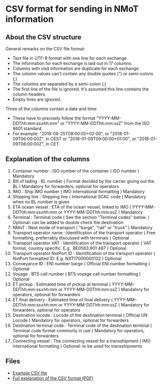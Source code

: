 # CSV format for sending in NMoT information

## About the CSV structure

General remarks on the CSV file format:

* Text file in UTF-8 format with one line for each exchange.
* The information for each exchange is laid out in 17 columns.
* Columns with visit information are duplicate for each exchange.
* The column values can't contain any double quotes (") or semi-colons (;)
* The columns are separated by a semi-colon (;)
* The first line of the file is ignored. It's assumed this line contains the column headers.
* Empty lines are ignored.

Three of the columns contain a date and time:

* These have to precisely follow the format "YYYY-MM-DDThh:mm:ss±hh:mm" or "YYYY-MM-DDThh:mm:ssZ" from the ISO 8601 standard.
* For example: "2018-08-25T08:00:00+02:00", or "2018-01-09T06:00:00Z", in CEST or "2018-01-09T09:00:00+01:00", or "2018-01-09T08:00:00Z", in CET.

## Explanation of the columns

1.	Container number	:	ISO number of the container	(	ISO number	)	Mandatory
2.	Bill of lading	:	BL number	(	Format decided by the carrier giving out the BL	)	Mandatory for forwarders, optional for operators
3.	IMO	:	Ship IMO number	(	IMO international formatting	)	Mandatory
4.	Shipping line	:	Shipping line	(	International SCAC code	)	Mandatory when no BL number is given
5.	ETA ocean vessel	:	ETA of the ocean vessel, linked to IMO	(	YYYY-MM-DDThh:mm:ss±hh:mm or YYYY-MM-DDThh:mm:ssZ	)	Mandatory
6.	Terminal	:	Terminal code	(	See the section "Terminal codes" below.	)	Optional: can be added to double check the destination
7.	NMoT	:	Next mode of transport	(	"barge", "rail" or "truck"	)	Mandatory
8.	Transport operator name	:	Identification of the transport operator	(	Free formatting, preferrably discussed with terminals	)	Optional 
9.	Transport operator VAT	:	Identification of the transport operator	(	VAT format, country specific. E.g.  BE0563.901.487	)	Optional 
10.	Transport operator NxtPort ID	:	Identification of the transport operator	(	NxtPort formatted ID: E.g. NXT17000000132	)	Optional 
11.	Conveyance ID	:	ENI number barge	(	Official ENI number formatting	)	Optional
12.	Voyage	:	BTS call number	(	BTS voyage call number formatting	)	Optional
13.	ET pickup	:	Estimated time of pickup at terminal	(	YYYY-MM-DDThh:mm:ss±hh:mm or YYYY-MM-DDThh:mm:ssZ	)	Mandatory for operators, optional for forwarders
14.	ET final delivery	:	Estimated time of final delivery	(	YYYY-MM-DDThh:mm:ss±hh:mm or YYYY-MM-DDThh:mm:ssZ	)	Mandatory for forwarders, optional for operators
15.	Destination locode	:	Locode of the destination terminal	(	Official UN Locode	)	Mandatory for operators, optional for forwarders
16.	Destination terminal code	:	Terminal code of the destination terminal	(	Terminal code format commonly in use	)	Mandatory for operators, optional for forwarders
17.	Connecting vessel	:	The connecting vessel for a transshipment	(	IMO international formatting	)	Optional: to be used for transshipments

## Files

* [Example CSV file](nmot-example.csv)
* [Full explanation of the CSV format (PDF)](nmot-csv-format.pdf)
